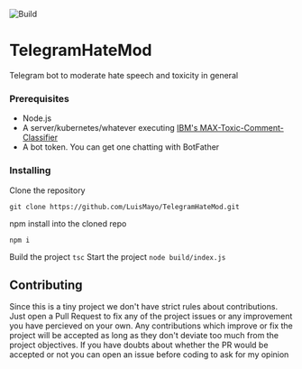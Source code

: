 ![Build](https://github.com/LuisMayo/TelegramHateMod/workflows/Build/badge.svg)
# TelegramHateMod
Telegram bot to moderate hate speech and toxicity in general

### Prerequisites
 - Node.js
 - A server/kubernetes/whatever executing [IBM's MAX-Toxic-Comment-Classifier](https://github.com/IBM/MAX-Toxic-Comment-Classifier)
 - A bot token. You can get one chatting with BotFather

### Installing

Clone the repository

```
git clone https://github.com/LuisMayo/TelegramHateMod.git
```
npm install into the cloned repo
```
npm i
```


Build the project
`tsc`
Start the project
`node build/index.js`


## Contributing
Since this is a tiny project we don't have strict rules about contributions. Just open a Pull Request to fix any of the project issues or any improvement you have percieved on your own. Any contributions which improve or fix the project will be accepted as long as they don't deviate too much from the project objectives. If you have doubts about whether the PR would be accepted or not you can open an issue before coding to ask for my opinion
